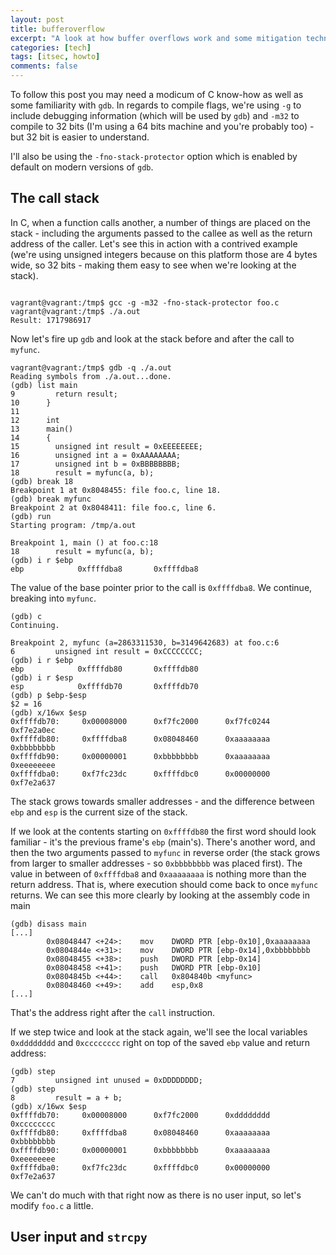 ```yaml
---
layout: post
title: bufferoverflow
excerpt: "A look at how buffer overflows work and some mitigation techniques."
categories: [tech]
tags: [itsec, howto]
comments: false
---
```


To follow this post you may need a modicum of C know-how as well as some familiarity with `gdb`. In regards to compile flags, we're using `-g` to include debugging information (which will be used by `gdb`) and `-m32` to compile to 32 bits (I'm using a 64 bits machine and you're probably too) - but 32 bit is easier to understand. 

I'll also be using the `-fno-stack-protector` option which is enabled by default on modern versions of `gdb`.

## The call stack

In C, when a function calls another, a number of things are placed on the stack - including the arguments passed to the callee as well as the return address of the caller. Let's see this in action with a contrived example (we're using unsigned integers because on this platform those are 4 bytes wide, so 32 bits - making them easy to see when we're looking at the stack).

~~~ c

~~~


~~~ shell
vagrant@vagrant:/tmp$ gcc -g -m32 -fno-stack-protector foo.c
vagrant@vagrant:/tmp$ ./a.out
Result: 1717986917
~~~

Now let's fire up `gdb` and look at the stack before and after the call to `myfunc`.

~~~ shell
vagrant@vagrant:/tmp$ gdb -q ./a.out
Reading symbols from ./a.out...done.
(gdb) list main
9         return result;
10      }
11
12      int
13      main()
14      {
15        unsigned int result = 0xEEEEEEEE;
16        unsigned int a = 0xAAAAAAAA;
17        unsigned int b = 0xBBBBBBBB;
18        result = myfunc(a, b);
(gdb) break 18
Breakpoint 1 at 0x8048455: file foo.c, line 18.
(gdb) break myfunc
Breakpoint 2 at 0x8048411: file foo.c, line 6.
(gdb) run
Starting program: /tmp/a.out

Breakpoint 1, main () at foo.c:18
18        result = myfunc(a, b);
(gdb) i r $ebp
ebp            0xffffdba8       0xffffdba8
~~~

The value of the base pointer prior to the call is `0xffffdba8`. We continue, breaking into `myfunc`.

~~~ shell
(gdb) c
Continuing.

Breakpoint 2, myfunc (a=2863311530, b=3149642683) at foo.c:6
6         unsigned int result = 0xCCCCCCCC;
(gdb) i r $ebp
ebp            0xffffdb80       0xffffdb80
(gdb) i r $esp
esp            0xffffdb70       0xffffdb70
(gdb) p $ebp-$esp
$2 = 16
(gdb) x/16wx $esp
0xffffdb70:     0x00008000      0xf7fc2000      0xf7fc0244      0xf7e2a0ec
0xffffdb80:     0xffffdba8      0x08048460      0xaaaaaaaa      0xbbbbbbbb
0xffffdb90:     0x00000001      0xbbbbbbbb      0xaaaaaaaa      0xeeeeeeee
0xffffdba0:     0xf7fc23dc      0xffffdbc0      0x00000000      0xf7e2a637
~~~

The stack grows towards smaller addresses - and the difference between `ebp` and `esp` is the current size of the stack.

If we look at the contents starting on `0xffffdb80` the first word should look familiar - it's the previous frame's `ebp` (main's). There's another word, and then the two arguments passed to `myfunc` in reverse order (the stack grows from larger to smaller addresses - so `0xbbbbbbbb` was placed first). The value in between of `0xffffdba8` and `0xaaaaaaaa` is nothing more than the return address. That is, where execution should come back to once `myfunc` returns. We can see this more clearly by looking at the assembly code in main

~~~ shell
(gdb) disass main
[...]
        0x08048447 <+24>:    mov    DWORD PTR [ebp-0x10],0xaaaaaaaa
        0x0804844e <+31>:    mov    DWORD PTR [ebp-0x14],0xbbbbbbbb
        0x08048455 <+38>:    push   DWORD PTR [ebp-0x14]
        0x08048458 <+41>:    push   DWORD PTR [ebp-0x10]
        0x0804845b <+44>:    call   0x804840b <myfunc>
        0x08048460 <+49>:    add    esp,0x8
[...]
~~~

That's the address right after the `call` instruction.

If we step twice and look at the stack again, we'll see the local variables `0xdddddddd` and `0xcccccccc` right on top of the saved `ebp` value and return address:

~~~ shell
(gdb) step
7         unsigned int unused = 0xDDDDDDDD;
(gdb) step
8         result = a + b;
(gdb) x/16wx $esp
0xffffdb70:     0x00008000      0xf7fc2000      0xdddddddd      0xcccccccc
0xffffdb80:     0xffffdba8      0x08048460      0xaaaaaaaa      0xbbbbbbbb
0xffffdb90:     0x00000001      0xbbbbbbbb      0xaaaaaaaa      0xeeeeeeee
0xffffdba0:     0xf7fc23dc      0xffffdbc0      0x00000000      0xf7e2a637
~~~


We can't do much with that right now as there is no user input, so let's modify `foo.c` a little.

## User input and `strcpy`


